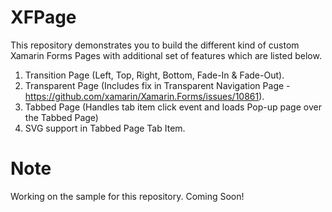 # XFPage

This repository demonstrates you to build the different kind of custom Xamarin Forms Pages with additional set of features which are listed below.

1. Transition Page (Left, Top, Right, Bottom, Fade-In & Fade-Out).
2. Transparent Page (Includes fix in Transparent Navigation Page - https://github.com/xamarin/Xamarin.Forms/issues/10861).
3. Tabbed Page (Handles tab item click event and loads Pop-up page over the Tabbed Page)
4. SVG support in Tabbed Page Tab Item.

# Note

Working on the sample for this repository. Coming Soon!
